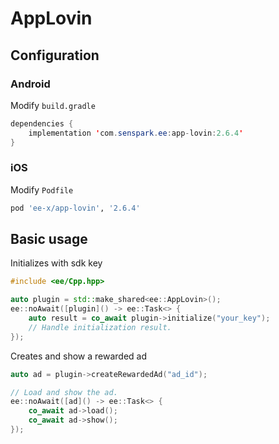 # AppLovin
## Configuration
### Android
Modify `build.gradle`
```java
dependencies {
    implementation 'com.senspark.ee:app-lovin:2.6.4'
}
```

### iOS
Modify `Podfile`
```ruby
pod 'ee-x/app-lovin', '2.6.4'
```

## Basic usage
Initializes with sdk key
```cpp
#include <ee/Cpp.hpp>

auto plugin = std::make_shared<ee::AppLovin>();
ee::noAwait([plugin]() -> ee::Task<> {
    auto result = co_await plugin->initialize("your_key");
    // Handle initialization result.
});
```

Creates and show a rewarded ad
```cpp
auto ad = plugin->createRewardedAd("ad_id");

// Load and show the ad.
ee::noAwait([ad]() -> ee::Task<> {
    co_await ad->load();
    co_await ad->show();
});
```